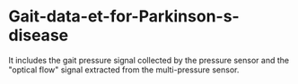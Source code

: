 # Gait-data-et-for-Parkinson-s-disease
It includes the gait pressure signal collected by the pressure sensor and the "optical flow" signal extracted from the multi-pressure sensor.
